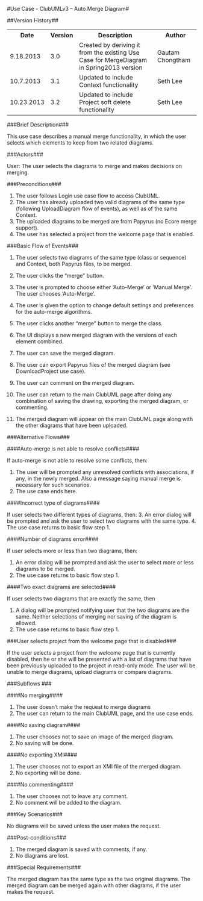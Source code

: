 #Use Case - ClubUMLv3 – Auto Merge Diagram#

##Version History##

<table>
<tr><th>Date</th><th>Version</th><th>Description</th><th>Author</th></tr>
<tr><td>9.18.2013</td><td>3.0</td><td>Created by deriving it from the existing Use Case for MergeDiagram in Spring2013 version</td><td>Gautam Chongtham</td></tr>
<tr><td>10.7.2013</td><td>3.1</td><td>Updated to include Context functionality</td><td>Seth Lee</td></tr>
<tr><td>10.23.2013</td><td>3.2</td><td>Updated to include Project soft delete functionality</td><td>Seth Lee</td></tr>
</table>

###Brief Description###

This use case describes a manual merge functionality, in which the user selects which elements to keep from two related diagrams.

###Actors###

User:  The user selects the diagrams to merge and makes decisions on merging.

###Preconditions###

1.	The user follows Login use case flow to access ClubUML.
2.	The user has already uploaded two valid diagrams of the same type (following UploadDiagram flow of events), as well as of the same Context.
3.	The uploaded diagrams to be merged are from Papyrus (no Ecore merge support).
4.  The user has selected a project from the welcome page that is enabled.

###Basic Flow of Events###

1.	The user selects two diagrams of the same type (class or sequence) and Context, both Papyrus files, to be merged.
2.	The user clicks the “merge” button.
3.	The user is prompted to choose either ‘Auto-Merge’ or ‘Manual Merge’. The user chooses ‘Auto-Merge’.

4.	The user is given the option to change default settings and preferences for the auto-merge algorithms.
5.	The user clicks another “merge” button to merge the class.
6.	The UI displays a new merged diagram with the versions of each element combined.
7.	The user can save the merged diagram.
8.	The user can export Papyrus files of the merged diagram (see DownloadProject use case).
9.	The user can comment on the merged diagram.
10.	The user can return to the main ClubUML page after doing any combination of saving the drawing, exporting the merged diagram, or commenting.
11.	The merged diagram will appear on the main ClubUML page along with the other diagrams that have been uploaded.

###Alternative Flows###

####Auto-merge is not able to resolve conflicts####

If auto-merge is not able to resolve some conflicts, then:
1.	The user will be prompted any unresolved conflicts with associations, if any, in the newly merged. Also a message saying manual merge is necessary for such scenarios. 
2.	The use case ends here.

####Incorrect type of diagrams####

If user selects two different types of diagrams, then:
3.	An error dialog will be prompted and ask the user to select two diagrams with the same type.
4.	The use case returns to basic flow step 1.

####Number of diagrams error####

If user selects more or less than two diagrams, then:
1.	An error dialog will be prompted and ask the user to select more or less diagrams to be merged.
2.	The use case returns to basic flow step 1.

####Two exact diagrams are selected####

If user selects two diagrams that are exactly the same, then
1.	A dialog will be prompted notifying user that the two diagrams are the same.  Neither selections of merging nor saving of the diagram is allowed.
2.	The use case returns to basic flow step 1.

###User selects project from the welcome page that is disabled###

If the user selects a project from the welcome page that is currently disabled, then he or she will be presented
with a list of diagrams that have been previously uploaded to the project in read-only mode.  The user will be unable 
to merge diagrams, upload diagrams or compare diagrams.

###Subflows ###

####No merging####

1.	The user doesn’t make the request to merge diagrams
2.	The user can return to the main ClubUML page, and the use case ends.

####No saving diagram####

1.	The user chooses not to save an image of the merged diagram.
2.	No saving will be done.

####No exporting XMI####

1.	The user chooses not to export an XMI file of the merged diagram.
2.	No exporting will be done.

####No commenting####

1.	The user chooses not to leave any comment.
2.	No comment will be added to the diagram.

###Key Scenarios###

No diagrams will be saved unless the user makes the request.

###Post-conditions###

1.	The merged diagram is saved with comments, if any.
2.	No diagrams are lost.

###Special Requirements###

The merged diagram has the same type as the two original diagrams.
The merged diagram can be merged again with other diagrams, if the user makes the request.
